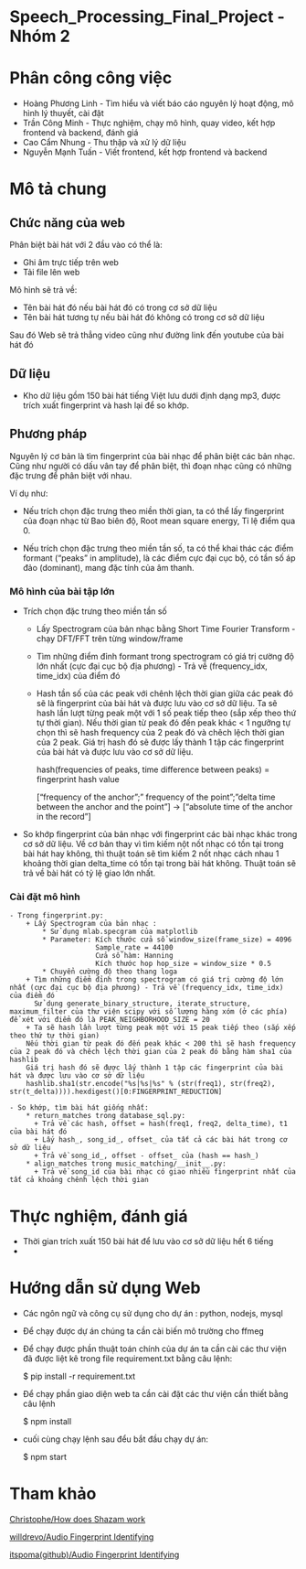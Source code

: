 # Speech_Processing_Final_Project - Nhóm 2

# Phân công công việc
+ Hoàng Phương Linh - Tìm hiểu và viết báo cáo nguyên lý hoạt động, mô hình lý thuyết, cài đặt
+ Trần Công Minh - Thực nghiệm, chạy mô hình, quay video, kết hợp frontend và backend, đánh giá
+ Cao Cẩm Nhung - Thu thập và xử lý dữ liệu
+ Nguyễn Mạnh Tuấn - Viết frontend, kết hợp frontend và backend

# Mô tả chung
## Chức năng của web
Phân biệt bài hát với 2 đầu vào có thể là:
- Ghi âm trực tiếp trên web
- Tải file lên web

Mô hình sẽ trả về:
- Tên bài hát đó nếu bài hát đó có trong cơ sở dữ liệu
- Tên bài hát tương tự nếu bài hát đó không có trong cơ sở dữ liệu

Sau đó Web sẽ trả thẳng video cũng như đường link đến youtube của bài hát đó

## Dữ liệu
- Kho dữ liệu gồm 150 bài hát tiếng Việt lưu dưới định dạng mp3, được trích xuất fingerprint và hash lại để so khớp.

## Phương pháp
Nguyên lý cơ bản là tìm fingerprint của bài nhạc để phân biệt các bản nhạc. Cũng như người có dấu vân tay để phân biệt, thì đoạn nhạc cũng có những đặc trưng để phân biệt với nhau.

Ví dụ như:

+ Nếu trích chọn đặc trưng theo miền thời gian, ta có thể lấy fingerprint của đoạn nhạc từ Bao biên độ, Root mean square energy, Tỉ lệ điểm qua 0. 

+ Nếu trích chọn đặc trưng theo miền tần số, ta có thể khai thác các điểm formant (“peaks” in amplitude), là các điểm cực đại cục bộ, có tần số áp đảo (dominant), mang đặc tính của âm thanh.

### Mô hình của bài tập lớn
  - Trích chọn đặc trưng theo miền tần số
    + Lấy Spectrogram của bản nhạc bằng Short Time Fourier Transform - chạy DFT/FFT trên từng window/frame
    + Tìm những điểm đỉnh formant trong spectrogram có giá trị cường độ lớn nhất (cực đại cục bộ địa phương) - Trả về (frequency_idx, time_idx) của điểm đó
    + Hash tần số của các peak với chênh lệch thời gian giữa các peak đó sẽ là fingerprint của bài hát và được lưu vào cơ sở dữ liệu. Ta sẽ hash lần lượt từng peak một với 1 số peak tiếp theo (sắp xếp theo thứ tự thời gian). Nếu thời gian từ peak đó đến peak khác < 1 ngưỡng tự chọn thì sẽ hash frequency của 2 peak đó và chêch lệch thời gian của 2 peak. Giá trị hash đó sẽ được lấy thành 1 tập các fingerprint của bài hát và được lưu vào cơ sở dữ liệu.
    
        hash(frequencies of peaks, time difference between peaks) = fingerprint hash value
        
        [“frequency of the  anchor”;” frequency of the  point”;”delta time between the anchor and the point”] -> [“absolute time of the anchor in the record”]
   - So khớp fingerprint của bản nhạc với fingerprint các bài nhạc khác trong cơ sở dữ liệu. Về cơ bản thay vì tìm kiếm nột nốt nhạc có tồn tại trong bài hát hay không, thì thuật toán sẽ tìm kiếm 2 nốt nhạc cách nhau 1 khoảng thời gian delta_time có tồn tại trong bài hát không. Thuật toán sẽ trả về bài hát có tỷ lệ giao lớn nhất.

### Cài đặt mô hình
    - Trong fingerprint.py:
        + Lấy Spectrogram của bản nhạc : 
            * Sử dụng mlab.specgram của matplotlib
            * Parameter: Kích thước cửa sổ window_size(frame_size) = 4096
                         Sample_rate = 44100
                         Cửa sổ hàm: Hanning
                         Kích thước hop hop_size = window_size * 0.5
            * Chuyển cường độ theo thang loga 
        + Tìm những điểm đỉnh trong spectrogram có giá trị cường độ lớn nhất (cực đại cục bộ địa phương) - Trả về (frequency_idx, time_idx) của điểm đó
          Sử dụng generate_binary_structure, iterate_structure, maximum_filter của thư viện scipy với số lượng hàng xóm (ở các phía) để xét với điểm đó là PEAK_NEIGHBORHOOD_SIZE = 20
        + Ta sẽ hash lần lượt từng peak một với 15 peak tiếp theo (sắp xếp theo thứ tự thời gian)
        Nếu thời gian từ peak đó đến peak khác < 200 thì sẽ hash frequency của 2 peak đó và chêch lệch thời gian của 2 peak đó bằng hàm sha1 của hashlib
        Giá trị hash đó sẽ được lấy thành 1 tập các fingerprint của bài hát và được lưu vào cơ sở dữ liệu
        hashlib.sha1(str.encode("%s|%s|%s" % (str(freq1), str(freq2), str(t_delta)))).hexdigest()[0:FINGERPRINT_REDUCTION]
        
    - So khớp, tìm bài hát giống nhất:
        * return_matches trong database_sql.py:
          + Trả về các hash, offset = hash(freq1, freq2, delta_time), t1 của bài hát đó
          + Lấy hash_, song_id_, offset_ của tất cả các bài hát trong cơ sở dữ liệu
          + Trả về song_id_, offset - offset_ của (hash == hash_)
        * align_matches trong music_matching/__init__.py:
          + Trả về song_id của bài nhạc có giao nhiều fingerprint nhất của tất cả khoảng chênh lệch thời gian
# Thực nghiệm, đánh giá
- Thời gian trích xuất 150 bài hát để lưu vào cơ sở dữ liệu hết 6 tiếng
- 
# Hướng dẫn sử dụng Web
- Các ngôn ngữ và công cụ sử dụng cho dự án : python, nodejs, mysql
- Để chạy được dự án chúng ta cần cài biến mô trường cho ffmeg
- Để chạy được phần thuật toán chính của dự án ta cần cài các thư viện đã được liệt kê trong file requirement.txt bằng câu lệnh:
 
    $ pip install -r requirement.txt
- Để chạy phần giao diện web ta cần cài đặt các thư viện cần thiết bằng câu lệnh

    $ npm install
- cuối cùng chạy lệnh sau đểu bắt đầu chạy dự án:

    $ npm start


# Tham khảo
[Christophe/How does Shazam work](http://coding-geek.com/how-shazam-works/)

[willdrevo/Audio Fingerprint Identifying](https://willdrevo.com/fingerprinting-and-audio-recognition-with-python/)

[itspoma(github)/Audio Fingerprint Identifying](https://github.com/itspoma/audio-fingerprint-identifying-python)
